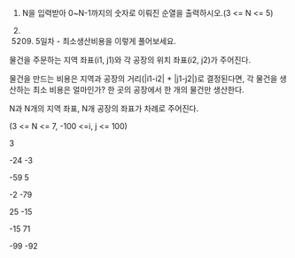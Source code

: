 1) N을 입력받아 0~N-1까지의 숫자로 이뤄진 순열을 출력하시오.(3 <= N <= 5)

2) 5209. 5일차 - 최소생산비용을 이렇게 풀어보세요.

물건을 주문하는 지역 좌표(i1, j1)와 각 공장의 위치 좌표(i2, j2)가 주어진다. 

물건을 만드는 비용은 지역과 공장의 거리(|i1-i2| + |j1-j2|)로 결정된다면, 각 물건을 생산하는 최소 비용은 얼마인가? 한 곳의 공장에서 한 개의 물건만 생산한다.

N과 N개의 지역 좌표, N개 공장의 좌표가 차례로 주어진다.

(3 <= N <= 7,   -100 <=i, j <= 100)

3

-24   -3

-59  5

-2  -79

25  -15

-15   71

-99  -92